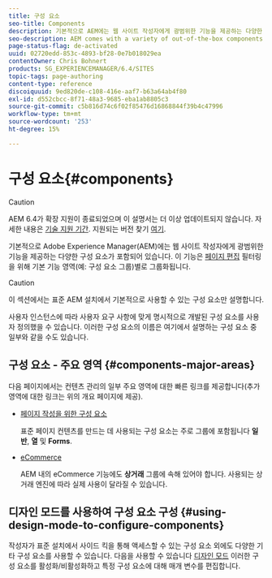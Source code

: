 ```yaml
---
title: 구성 요소
seo-title: Components
description: 기본적으로 AEM에는 웹 사이트 작성자에게 광범위한 기능을 제공하는 다양한 구성 요소가 포함되어 있습니다.
seo-description: AEM comes with a variety of out-of-the-box components that provide comprehensive functionality for website authors.
page-status-flag: de-activated
uuid: 02720edd-853c-4893-bf28-0e7b018029ea
contentOwner: Chris Bohnert
products: SG_EXPERIENCEMANAGER/6.4/SITES
topic-tags: page-authoring
content-type: reference
discoiquuid: 9ed820de-c108-416e-aaf7-b63a64ab4f80
exl-id: d552cbcc-8f71-48a3-9685-eba1ab8805c3
source-git-commit: c5b816d74c6f02f85476d16868844f39b4c47996
workflow-type: tm+mt
source-wordcount: '253'
ht-degree: 15%

---
```


# 구성 요소{#components}

>[!CAUTION]
>
>AEM 6.4가 확장 지원이 종료되었으며 이 설명서는 더 이상 업데이트되지 않습니다. 자세한 내용은 [기술 지원 기간](https://helpx.adobe.com/kr/support/programs/eol-matrix.html). 지원되는 버전 찾기 [여기](https://experienceleague.adobe.com/docs/).

기본적으로 Adobe Experience Manager(AEM)에는 웹 사이트 작성자에게 광범위한 기능을 제공하는 다양한 구성 요소가 포함되어 있습니다. 이 기능은 [페이지 편집](/help/sites-classic-ui-authoring/classic-page-author-edit-content.md) 필터링을 위해 기본 기능 영역(예: 구성 요소 그룹)별로 그룹화됩니다.

>[!CAUTION]
>
>이 섹션에서는 표준 AEM 설치에서 기본적으로 사용할 수 있는 구성 요소만 설명합니다.
>
>사용자 인스턴스에 따라 사용자 요구 사항에 맞게 명시적으로 개발된 구성 요소를 사용자 정의했을 수 있습니다. 이러한 구성 요소의 이름은 여기에서 설명하는 구성 요소 중 일부와 같을 수도 있습니다.

## 구성 요소 - 주요 영역 {#components-major-areas}

다음 페이지에서는 컨텐츠 관리의 일부 주요 영역에 대한 빠른 링크를 제공합니다(추가 영역에 대한 링크는 위의 개요 페이지에 제공).

* [페이지 작성을 위한 구성 요소](/help/sites-classic-ui-authoring/classic-page-author-edit-mode.md)

   표준 페이지 컨텐츠를 만드는 데 사용되는 구성 요소는 주로 그룹에 포함됩니다 **일반**, **열** 및 **Forms**.

* [eCommerce](/help/sites-administering/ecommerce.md)

   AEM 내의 eCommerce 기능에도 **상거래** 그룹에 속해 있어야 합니다. 사용되는 상거래 엔진에 따라 실제 사용이 달라질 수 있습니다.

## 디자인 모드를 사용하여 구성 요소 구성 {#using-design-mode-to-configure-components}

작성자가 표준 설치에서 사이드 킥을 통해 액세스할 수 있는 구성 요소 외에도 다양한 기타 구성 요소를 사용할 수 있습니다. 다음을 사용할 수 있습니다 [디자인 모드](/help/sites-classic-ui-authoring/classic-page-author-design-mode.md#enable-disable-components) 이러한 구성 요소를 활성화/비활성화하고 특정 구성 요소에 대해 매개 변수를 편집합니다.
